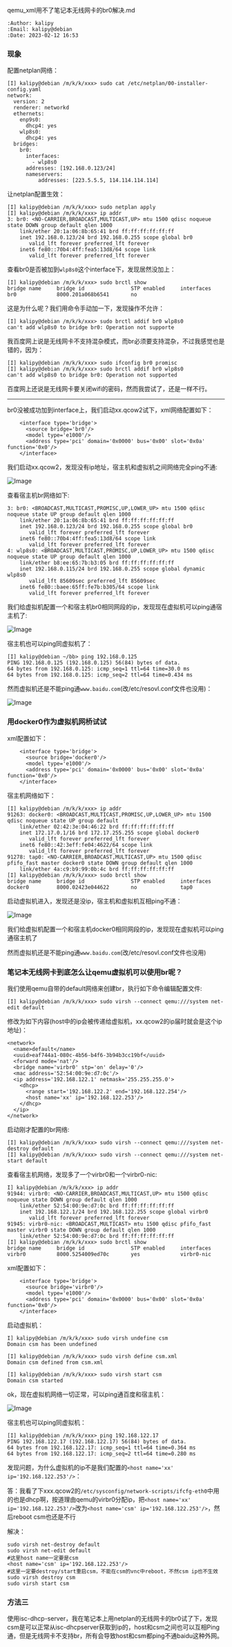 qemu_xml用不了笔记本无线网卡的br0解决.md

    :Author: kalipy
    :Email: kalipy@debian
    :Date: 2023-02-12 16:53

### 现象

配置netplan网络：

```
[I] kalipy@debian /m/k/k/xxx> sudo cat /etc/netplan/00-installer-config.yaml
network:
  version: 2
  renderer: networkd
  ethernets:
    enp9s0:
      dhcp4: yes
    wlp8s0:
      dhcp4: yes
  bridges:
    br0:
      interfaces:
        - wlp8s0
      addresses: [192.168.0.123/24]
      nameservers:
          addresses: [223.5.5.5, 114.114.114.114]
```

让netplan配置生效：

```
[I] kalipy@debian /m/k/k/xxx> sudo netplan apply
[I] kalipy@debian /m/k/k/xxx> ip addr
3: br0: <NO-CARRIER,BROADCAST,MULTICAST,UP> mtu 1500 qdisc noqueue state DOWN group default qlen 1000
    link/ether 20:1a:06:8b:65:41 brd ff:ff:ff:ff:ff:ff
    inet 192.168.0.123/24 brd 192.168.0.255 scope global br0
       valid_lft forever preferred_lft forever
    inet6 fe80::70b4:4ff:fea5:13d8/64 scope link 
       valid_lft forever preferred_lft forever
```

查看br0是否被加到`wlp8s0`这个interface下，发现居然没加上：

```
[I] kalipy@debian /m/k/k/xxx> sudo brctl show
bridge name     bridge id               STP enabled     interfaces
br0             8000.201a068b6541       no              
```

这是为什么呢？我们用命令手动加一下，发现操作不允许：

```
[I] kalipy@debian /m/k/k/xxx> sudo brctl addif br0 wlp8s0
can't add wlp8s0 to bridge br0: Operation not supporte
```

我百度网上说是无线网卡不支持混杂模式，而br必须要支持混杂，不过我感觉也是错的，因为：

```
[I] kalipy@debian /m/k/k/xxx> sudo ifconfig br0 promisc
[I] kalipy@debian /m/k/k/xxx> sudo brctl addif br0 wlp8s0
can't add wlp8s0 to bridge br0: Operation not supported
```

百度网上还说是无线网卡要关闭wifi的密码，然而我尝试了，还是一样不行。

---

br0没被成功加到interface上，我们启动xx.qcow2试下，xml网络配置如下：

```
    <interface type='bridge'>
      <source bridge='br0'/>
      <model type='e1000'/>
      <address type='pci' domain='0x0000' bus='0x00' slot='0x0a' function='0x0'/>
    </interface>
```

我们启动xx.qcow2，发现没有ip地址，宿主机和虚拟机之间网络完全ping不通:

![Image](./img/image_2023-02-12-17-09-39.png)

查看宿主机br网络如下:

```
3: br0: <BROADCAST,MULTICAST,PROMISC,UP,LOWER_UP> mtu 1500 qdisc noqueue state UP group default qlen 1000
    link/ether 20:1a:06:8b:65:41 brd ff:ff:ff:ff:ff:ff
    inet 192.168.0.123/24 brd 192.168.0.255 scope global br0
       valid_lft forever preferred_lft forever
    inet6 fe80::70b4:4ff:fea5:13d8/64 scope link 
       valid_lft forever preferred_lft forever
4: wlp8s0: <BROADCAST,MULTICAST,PROMISC,UP,LOWER_UP> mtu 1500 qdisc noqueue state UP group default qlen 1000
    link/ether b8:ee:65:7b:b3:05 brd ff:ff:ff:ff:ff:ff
    inet 192.168.0.115/24 brd 192.168.0.255 scope global dynamic wlp8s0
       valid_lft 85609sec preferred_lft 85609sec
    inet6 fe80::baee:65ff:fe7b:b305/64 scope link 
       valid_lft forever preferred_lft forever
```

我们给虚拟机配置一个和宿主机br0相同网段的ip，发现现在虚拟机可以ping通宿主机了:

![Image](./img/image_2023-02-12-17-12-26.png)

宿主机也可以ping同虚拟机了：

```
[I] kalipy@debian ~/bb> ping 192.168.0.125
PING 192.168.0.125 (192.168.0.125) 56(84) bytes of data.
64 bytes from 192.168.0.125: icmp_seq=1 ttl=64 time=30.0 ms
64 bytes from 192.168.0.125: icmp_seq=2 ttl=64 time=0.434 ms
```

然而虚拟机还是不能ping通`www.baidu.com`(改/etc/resovl.conf文件也没用)：

![Image](./img/image_2023-02-12-17-15-59.png)

### 用docker0作为虚拟机网桥试试

xml配置如下：

```
    <interface type='bridge'>
      <source bridge='docker0'/>
      <model type='e1000'/>
      <address type='pci' domain='0x0000' bus='0x00' slot='0x0a' function='0x0'/>
    </interface>
```

宿主机网络如下：

```
[I] kalipy@debian /m/k/k/xxx> ip addr
91263: docker0: <BROADCAST,MULTICAST,PROMISC,UP,LOWER_UP> mtu 1500 qdisc noqueue state UP group default 
    link/ether 02:42:3e:04:46:22 brd ff:ff:ff:ff:ff:ff
    inet 172.17.0.1/16 brd 172.17.255.255 scope global docker0
       valid_lft forever preferred_lft forever
    inet6 fe80::42:3eff:fe04:4622/64 scope link 
       valid_lft forever preferred_lft forever
91278: tap0: <NO-CARRIER,BROADCAST,MULTICAST,UP> mtu 1500 qdisc pfifo_fast master docker0 state DOWN group default qlen 1000
    link/ether 4a:c9:b9:99:0b:4c brd ff:ff:ff:ff:ff:ff
[I] kalipy@debian /m/k/k/xxx> sudo brctl show
bridge name     bridge id               STP enabled     interfaces
docker0         8000.02423e044622       no              tap0
```

启动虚拟机进入，发现还是没ip，宿主机和虚拟机互相ping不通：

![Image](./img/image_2023-02-12-17-21-31.png)

我们给虚拟机配置一个和宿主机docker0相同网段的ip，发现现在虚拟机可以ping通宿主机了

然而虚拟机还是不能ping通`www.baidu.com`(改/etc/resovl.conf文件也没用)

### 笔记本无线网卡到底怎么让qemu虚拟机可以使用br呢？

我们使用qemu自带的default网络来创建br，执行如下命令编辑配置文件:

```
[I] kalipy@debian /m/k/k/xxx> sudo virsh --connect qemu:///system net-edit default
```

修改为如下内容(host中的ip会被传递给虚拟机，xx.qcow2的ip届时就会是这个ip地址)：

```
<network>
  <name>default</name>
  <uuid>eaf744a1-080c-4b56-b4f6-3b94b3cc19bf</uuid>
  <forward mode='nat'/>
  <bridge name='virbr0' stp='on' delay='0'/>
  <mac address='52:54:00:9e:d7:0c'/>
  <ip address='192.168.122.1' netmask='255.255.255.0'>
    <dhcp>
      <range start='192.168.122.2' end='192.168.122.254'/>
      <host name='xx' ip='192.168.122.253'/>
    </dhcp>
  </ip>
</network>
```

启动刚才配置的br网络:

```
[I] kalipy@debian /m/k/k/xxx> sudo virsh --connect qemu:///system net-destroy default
[I] kalipy@debian /m/k/k/xxx> sudo virsh --connect qemu:///system net-start default
```

查看宿主机网络，发现多了一个virbr0和一个virbr0-nic:

```
I] kalipy@debian /m/k/k/xxx> ip addr
91944: virbr0: <NO-CARRIER,BROADCAST,MULTICAST,UP> mtu 1500 qdisc noqueue state DOWN group default qlen 1000
    link/ether 52:54:00:9e:d7:0c brd ff:ff:ff:ff:ff:ff
    inet 192.168.122.1/24 brd 192.168.122.255 scope global virbr0
       valid_lft forever preferred_lft forever
91945: virbr0-nic: <BROADCAST,MULTICAST> mtu 1500 qdisc pfifo_fast master virbr0 state DOWN group default qlen 1000
    link/ether 52:54:00:9e:d7:0c brd ff:ff:ff:ff:ff:ff
[I] kalipy@debian /m/k/k/xxx> sudo brctl show
bridge name     bridge id               STP enabled     interfaces
virbr0          8000.5254009ed70c       yes             virbr0-nic
```

xml配置如下：

```
    <interface type='bridge'>
      <source bridge='virbr0'/>
      <model type='e1000'/>
      <address type='pci' domain='0x0000' bus='0x00' slot='0x0a' function='0x0'/>
    </interface>
```

启动虚拟机：

```
I] kalipy@debian /m/k/k/xxx> sudo virsh undefine csm
Domain csm has been undefined

[I] kalipy@debian /m/k/k/xxx> sudo virsh define csm.xml
Domain csm defined from csm.xml

[I] kalipy@debian /m/k/k/xxx> sudo virsh start csm
Domain csm started
```

ok，现在虚拟机网络一切正常，可以ping通百度和宿主机：

![Image](./img/image_2023-02-12-17-34-28.png)

宿主机也可以ping同虚拟机：

```
[I] kalipy@debian /m/k/k/xxx> ping 192.168.122.17
PING 192.168.122.17 (192.168.122.17) 56(84) bytes of data.
64 bytes from 192.168.122.17: icmp_seq=1 ttl=64 time=0.364 ms
64 bytes from 192.168.122.17: icmp_seq=2 ttl=64 time=0.280 ms
```

发现问题，为什么虚拟机的ip不是我们配置的`<host name='xx' ip='192.168.122.253'/>`：

答：我看了下xxx.qcow2的`/etc/sysconfig/network-scripts/ifcfg-eth0`中用的也是dhcp啊，按道理由qemu的virbr0分配ip，把`<host name='xx' ip='192.168.122.253'/>`改为`<host name='csm' ip='192.168.122.253'/>`，然后reboot csm也还是不行

解决：

```
sudo virsh net-destroy default
sudo virsh net-edit default
#这里host name一定要是csm
<host name='csm' ip='192.168.122.253'/>
#这里一定要destroy/start重启csm，不能在csm的vnc中reboot，不然csm ip也不生效
sudo virsh destroy csm
sudo virsh start csm
```

### 方法三

使用isc-dhcp-server，我在笔记本上用netplan的无线网卡的br0试了下，发现csm是可以正常从isc-dhcpserver获取到ip的，host和csm之间也可以互相Ping通，但是无线网卡不支持br，所有会导致host和csm都ping不通baidu这种外网。
